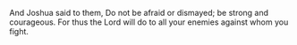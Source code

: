 And Joshua said to them, Do not be afraid or dismayed; be strong and courageous. For thus the Lord will do to all your enemies against whom you fight.
